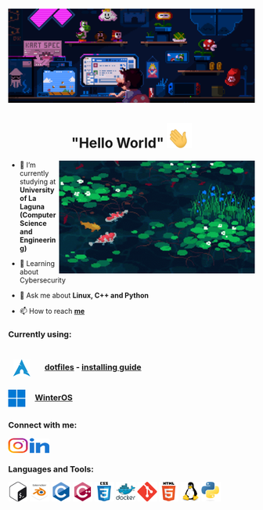 [![MasterHead](assets/masterhead.gif)]()
<h1 align="center"> "Hello World"
<img src="assets/hand_waving.gif" width="50" height="50">
</h1>
<!-- <p align="left"> <img src="https://komarev.com/ghpvc/?username=mag4no10&label=Profile%20views&color=b400f5&style=flat" alt="mag4no10" /> </p>
-->
<img align="right" alt="Coding" width="400" src="assets/pond.gif">


- 🔭 I’m currently studying at **University of La Laguna <br> (Computer Science and Engineering)**

- 🌱 Learning about Cybersecurity 

- 💬 Ask me about **Linux, C++ and Python**

- 📫 How to reach [**me**](mailto:jonayfg8@gmail.com)


### Currently using: <br><br> <p><img style="vertical-align:middle; margin:5px 10px" height=35 width=35 src="assets/arch_blue.svg"> &nbsp; &nbsp; [dotfiles](https://github.com/mag4no10/LinuxDotfiles) - [installing guide](https://github.com/mag4no10/arch-linux-guide)</p> <p><img style="vertical-align:middle; margin:5px 0px;" height=35 width=35 src="assets/windows_blue.png"> &nbsp; &nbsp; [WinterOS](https://www.youtube.com/@WinterOS)</p>
<h3 align="left">Connect with me:</h3>
<p align="left">
<a href="https://instagram.com/jonaygarciaa_" target="_blank"><img align="center" src="assets/instagram.svg" alt="jonaygarciaa_" height="30" width="40" /></a>
<a href="https://www.linkedin.com/in/jonay-faas-garcia-85125022b/" target="_blank"> <img align="center" src="assets/linked-in-alt.svg" height="30" width="40" target="_blank"></a>
</p>
<h3 align="left">Languages and Tools:</h3>
<p align="left"> 
  <img src="assets/bash.svg" alt="bash" width="40" height="40"/>
  <img src="assets/blender.svg" alt="blender" width="40" height="40"/>
  <img src="assets/c.svg" alt="c" width="40" height="40"/>
  <img src="assets/c++.svg" alt="cplusplus" width="40" height="40"/>
  <img src="assets/css.svg" alt="css3" width="40" height="40"/>
  <img src="assets/docker.svg" alt="docker" width="40" height="40"/>
  <img src="assets/git.svg" alt="git" width="40" height="40"/>
  <img src="assets/html5.svg" alt="html5" width="40" height="40"/>
  <img src="assets/linux.svg" alt="linux" width="40" height="40"/>
  <img src="assets/python.svg" alt="python" width="40" height="40"/>
</p>

<!--
<h3 align="left"> Hacking stats:</h3>

![tryhackme stats](https://raw.githubusercontent.com/mag4no10/mag4no10/master/assets/thm_propic.png) ![hackthebox stats](http://www.hackthebox.eu/badge/image/966754)
-->
